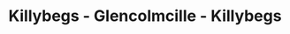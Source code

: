 ---
title: "Killybegs - Glencolmcille - Killybegs"
address: "Killybegs, Donegal"
tel: "+353 (0)74 912 1160"
county: "Donegal"
category: "Cycling"
type: "Content"
lat: "54.63833236694336"
lng: "-8.443522453308105"
---